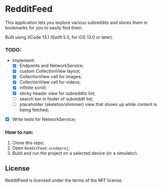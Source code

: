 # RedditFeed

This application lets you explore various subreddits and stores them in bookmarks for you to easily find them.

Built using XCode 13.1 (Swift 5.5, for iOS 13.0 or later).

### TODO:
- Implement:
    - [x] Endpoints and NetworkService;
    - [x] custom CollectionView layout;
    - [x] CollectionView cell for images;
    - [x] CollectionView cell for videos;
    - [x] infinite scroll;
    - [x] sticky header view for subreddits list;
    - [ ] search bar in footer of subreddit list;
    - [ ] placeholder (skeleton/shimmer) view that shows up while content is being fetched;
- [x] Write tests for NetworkService;

### How to run:

1. Clone this repo;
1. Open `RedditFeed.xcodeproj`;
1. Build and run the project on a selected device (or a simulator).

## License

RedditFeed is licensed under the terms of the MIT license.

